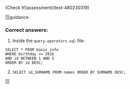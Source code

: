 {Check It!|assessment}(test-480230319)

|||guidance
### Correct answers:

1. Inside the `query-operators.sql` file:

```
SELECT * FROM basic_info 
WHERE birthday <= 2016
AND id BETWEEN 1 AND 5
ORDER BY id DESC;
```

2. `SELECT id,SURNAME FROM names ORDER BY SURNAME DESC;`

|||